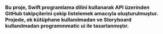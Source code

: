 ### Bu proje, Swift programlama dilini kullanarak API üzerinden GitHub takipçilerini çekip listelemek amacıyla oluşturulmuştur. Projede, ek kütüphane kullanılmadan ve Storyboard kullanılmadan programmmatic ui ile tasarlanmıştır.
